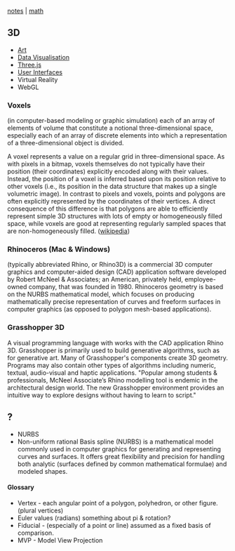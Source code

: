 [notes](notes.md) | [math](math.md)

## 3D
* [Art](art.md)
* [Data Visualisation](dataVisualisation.md)
* [Three.js](javascript/threejs.md)
* [User Interfaces](UI.md)
* Virtual Reality
* WebGL


### Voxels
(in computer-based modeling or graphic simulation) each of an array of elements of volume that constitute a notional three-dimensional space, especially each of an array of discrete elements into which a representation of a three-dimensional object is divided.

A voxel represents a value on a regular grid in three-dimensional space. As with pixels in a bitmap, voxels themselves do not typically have their position (their coordinates) explicitly encoded along with their values. Instead, the position of a voxel is inferred based upon its position relative to other voxels (i.e., its position in the data structure that makes up a single volumetric image). In contrast to pixels and voxels, points and polygons are often explicitly represented by the coordinates of their vertices. A direct consequence of this difference is that polygons are able to efficiently represent simple 3D structures with lots of empty or homogeneously filled space, while voxels are good at representing regularly sampled spaces that are non-homogeneously filled.
([wikipedia](https://en.wikipedia.org/wiki/Voxel))

### Rhinoceros (Mac & Windows)
(typically abbreviated Rhino, or Rhino3D) is a commercial 3D computer graphics and computer-aided design (CAD) application software developed by Robert McNeel & Associates; an American, privately held, employee-owned company, that was founded in 1980. Rhinoceros geometry is based on the NURBS mathematical model, which focuses on producing mathematically precise representation of curves and freeform surfaces in computer graphics (as opposed to polygon mesh-based applications).

### Grasshopper 3D
A visual programming language with works with the CAD application Rhino 3D. Grasshopper is primarily used to build generative algorithms, such as for generative art. Many of Grasshopper's components create 3D geometry. Programs may also contain other types of algorithms including numeric, textual, audio-visual and haptic applications.
"Popular among students & professionals, McNeel Associate’s Rhino modelling tool is endemic in the architectural design world. The new Grasshopper environment provides an intuitive way to explore designs without having to learn to script."

## ?
- NURBS
- Non-uniform rational Basis spline (NURBS) is a mathematical model commonly used in computer graphics for generating and representing curves and surfaces. It offers great flexibility and precision for handling both analytic (surfaces defined by common mathematical formulae) and modeled shapes.

#### Glossary
- Vertex - each angular point of a polygon, polyhedron, or other figure. (plural vertices)
- Euler values (radians) something about pi & rotation?
- Fiducial - (especially of a point or line) assumed as a fixed basis of comparison.
- MVP - Model View Projection
